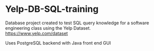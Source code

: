 # Yelp-DB-SQL-training

Database project created to test SQL query knowledge for a software engineering class using the Yelp Dataset.</br>
https://www.yelp.com/dataset</br>

Uses PostgreSQL backend with Java front end GUI

